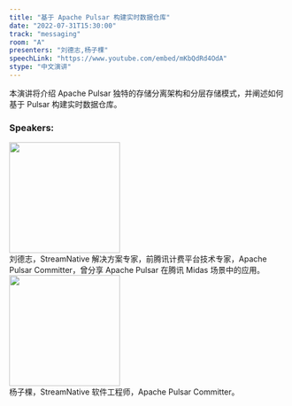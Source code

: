 ```yaml
---
title: "基于 Apache Pulsar 构建实时数据仓库"
date: "2022-07-31T15:30:00"
track: "messaging"
room: "A"
presenters: "刘德志,杨子棵"
speechLink: "https://www.youtube.com/embed/mKbQdRd4OdA"
stype: "中文演讲"
---
```

本演讲将介绍 Apache Pulsar 独特的存储分离架构和分层存储模式，并阐述如何基于 Pulsar 构建实时数据仓库。
 ### Speakers: 
 <img src="images/speaker/1208_2.png" width="200" /><br>刘德志，StreamNative 解决方案专家，前腾讯计费平台技术专家，Apache Pulsar Committer，曾分享 Apache Pulsar 在腾讯 Midas 场景中的应用。<br>
 <img src="images/speaker/1208.png" width="200" /><br>杨子棵，StreamNative 软件工程师，Apache Pulsar Committer。

 